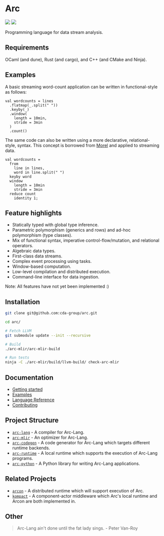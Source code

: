 # Arc

[![](https://img.shields.io/badge/docs-online-brightgreen)](https://cda-group.github.io/arc/)
[![](https://img.shields.io/badge/report-online-brightgreen)](https://cda-group.github.io/arc/Arc-Report.pdf)

Programming language for data stream analysis.

## Requirements

OCaml (and dune), Rust (and cargo), and C++ (and CMake and Ninja).

## Examples

A basic streaming word-count application can be written in functional-style as follows:
```
val wordcounts = lines
  .flatmap(_.split(" "))
  .keyby(_)
  .window(
    length = 10min,
    stride = 3min
  )
  .count()
```

The same code can also be written using a more declarative, relational-style, syntax. This concept is borrowed from [Morel](https://github.com/julianhyde/morel) and applied to streaming data.

```
val wordcounts =
  from
    line in lines,
    word in line.split(" ")
  keyby word
  window
    length = 10min
    stride = 3min
  reduce count
    identity 1;
```

## Feature highlights

* Statically typed with global type inference.
* Parametric polymorphism (generics and rows) and ad-hoc polymorphism (type classes).
* Mix of functional syntax, imperative control-flow/mutation, and relational operators.
* Algebraic data types.
* First-class data streams.
* Complex event processing using tasks.
* Window-based computation.
* Low-level compilation and distributed execution.
* Command-line interface for data ingestion.

Note: All features have not yet been implemented :)

## Installation

```bash
git clone git@github.com:cda-group/arc.git

cd arc/

# Fetch LLVM
git submodule update --init --recursive

# Build
./arc-mlir/arc-mlir-build

# Run tests
ninja -C ./arc-mlir/build/llvm-build/ check-arc-mlir
```

## Documentation

* [Getting started](https://cda-group.github.io/arc/getting-started.html)
* [Examples](https://cda-group.github.io/arc/getting-started.html)
* [Language Reference](https://cda-group.github.io/arc/arc-lang/mod.md.html)
* [Contributing](https://cda-group.github.io/arc/arc-lang/arc-lang/contributing.html)

## Project Structure

* [`arc-lang`](https://github.com/cda-group/arc/tree/master/arc-lang) - A compiler for Arc-Lang.
* [`arc-mlir`](https://github.com/cda-group/arc/tree/master/arc-mlir) - An optimizer for Arc-Lang.
* [`arc-codegen`](https://github.com/cda-group/arc/tree/master/arc-codegen) - A code generator for Arc-Lang which targets different runtime backends.
* [`arc-runtime`](https://github.com/cda-group/arc/tree/master/arc-runtime) - A local runtime which supports the execution of Arc-Lang programs.
* [`arc-python`](https://github.com/cda-group/arc/tree/master/arc-python) - A Python library for writing Arc-Lang applications.

## Related Projects

* [`arcon`](https://github.com/cda-group/arcon) - A distributed runtime which will support execution of Arc.
* [`kompact`](https://github.com/kompics/kompact) - A component-actor middleware which Arc's local runtime and Arcon are both implemented in.

## Other

> Arc-Lang ain't done until the fat lady sings. - Peter Van-Roy
